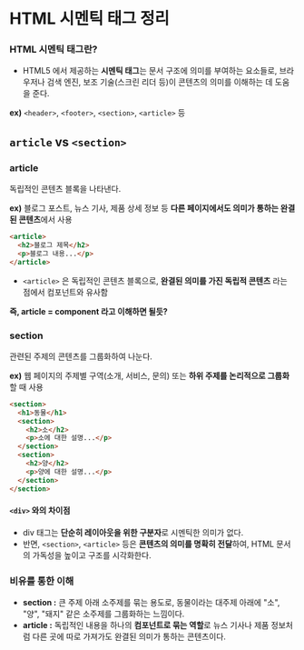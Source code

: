 HTML 시멘틱 태그 정리
===

### HTML 시멘틱 태그란?
- HTML5 에서 제공하는 **시멘틱 태그**는 문서 구조에 의미를 부여하는 요소들로, 브라우저나 검색 엔진, 보조 기술(스크린 리더 등)이 콘텐츠의 의미를 이해하는 데 도움을 준다.

**ex)** `<header>`, `<footer>`, `<section>`, `<article>` 등

## `article`  vs `<section>`

### article
독립적인 콘텐츠 블록을 나타낸다.

**ex)** 블로그 포스트, 뉴스 기사, 제품 상세 정보 등 **다른 페이지에서도 의미가 통하는 완결된 콘텐츠**에서 사용

```html
<article>
  <h2>블로그 제목</h2>
  <p>블로그 내용...</p>
</article>
```
- `<article>` 은 독립적인 콘텐츠 블록으로, **완결된 의미를 가진 독립적 콘텐츠** 라는 점에서 컴포넌트와 유사함

**즉, article = component 라고 이해하면 될듯?**

### section
관련된 주제의 콘텐츠를 그룹화하여 나눈다.

**ex)** 웹 페이지의 주제별 구역(소개, 서비스, 문의) 또는 **하위 주제를 논리적으로 그룹화**할 때 사용

```html
<section>
  <h1>동물</h1>
  <section>
    <h2>소</h2>
    <p>소에 대한 설명...</p>
  </section>
  <section>
    <h2>양</h2>
    <p>양에 대한 설명...</p>
  </section>
</section>
```

#### `<div>` 와의 차이점
- div 태그는 **단순히 레이아웃을 위한 구분자**로 시멘틱한 의미가 없다.
- 반면, `<section>`, `<article>` 등은 **콘텐츠의 의미를 명확히 전달**하여, HTML 문서의 가독성을 높이고 구조를 시각화한다.

### 비유를 통한 이해
- **section :** 큰 주제 아래 소주제를 묶는 용도로, 동물이라는 대주제 아래에 "소", "양", "돼지" 같은 소주제를 그룹화하는 느낌이다.
- **article :** 독립적인 내용을 하나의 **컴포넌트로 묶는 역할**로 뉴스 기사나 제품 정보처럼 다른 곳에 따로 가져가도 완결된 의미가 통하는 콘텐츠이다.
